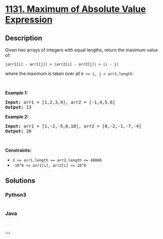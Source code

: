 # [1131. Maximum of Absolute Value Expression](https://leetcode.com/problems/maximum-of-absolute-value-expression)



## Description

<p>Given two arrays of integers with equal lengths, return the maximum value of:</p>



<p><code>|arr1[i] - arr1[j]| + |arr2[i] - arr2[j]| + |i - j|</code></p>



<p>where the maximum is taken over all <code>0 &lt;= i, j &lt; arr1.length</code>.</p>


<p>&nbsp;</p>
<p><strong>Example 1:</strong></p>

<pre>
<strong>Input:</strong> arr1 = [1,2,3,4], arr2 = [-1,4,5,6]
<strong>Output:</strong> 13
</pre>

<p><strong>Example 2:</strong></p>

<pre>
<strong>Input:</strong> arr1 = [1,-2,-5,0,10], arr2 = [0,-2,-1,-7,-4]
<strong>Output:</strong> 20
</pre>

<p>&nbsp;</p>
<p><strong>Constraints:</strong></p>

<ul>
	<li><code>2 &lt;= arr1.length == arr2.length &lt;= 40000</code></li>
	<li><code>-10^6 &lt;= arr1[i], arr2[i] &lt;= 10^6</code></li>
</ul>


## Solutions

<!-- tabs:start -->

### **Python3**

```python

```

### **Java**

```java

```

### **...**

```

```

<!-- tabs:end -->
